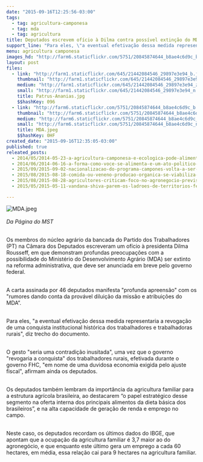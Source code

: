 ```yaml
---
date: "2015-09-16T12:25:56-03:00"
tags:
  - tag: agricultura-camponesa
  - tag: mda
  - tag: agricultura
title: Deputados escrevem ofício à Dilma contra possível extinção do MDA
support_line: "Para eles, \"a eventual efetivação dessa medida representaria a revogação de uma conquista institucional histórica dos trabalhadores e trabalhadoras rurais\"."
menu: agricultura camponesa
images_hd: "http://farm6.staticflickr.com/5751/20845874644_b8ae4c6d9c_b.jpg"
layout: post
files:
  - link: "http://farm1.staticflickr.com/645/21442084546_29897e3e94_b.jpg"
    thumbnail: "http://farm1.staticflickr.com/645/21442084546_29897e3e94_t.jpg"
    medium: "http://farm1.staticflickr.com/645/21442084546_29897e3e94_z.jpg"
    small: "http://farm1.staticflickr.com/645/21442084546_29897e3e94_n.jpg"
    title: Patrus-Ananias.jpg
    $$hashKey: 096
  - link: "http://farm6.staticflickr.com/5751/20845874644_b8ae4c6d9c_b.jpg"
    thumbnail: "http://farm6.staticflickr.com/5751/20845874644_b8ae4c6d9c_t.jpg"
    medium: "http://farm6.staticflickr.com/5751/20845874644_b8ae4c6d9c_z.jpg"
    small: "http://farm6.staticflickr.com/5751/20845874644_b8ae4c6d9c_n.jpg"
    title: MDA.jpeg
    $$hashKey: 0HF
created_date: "2015-09-16T12:35:05-03:00"
published: true
releated_posts:
  - 2014/05/2014-05-23-a-agricultura-camponesa-e-ecologica-pode-alimentar-o-mundo.md
  - 2014/06/2014-06-16-a-forma-como-voce-se-alimenta-e-um-ato-politico-afirma-pesquisadora.md
  - 2015/09/2015-09-02-nacionalizacao-do-programa-campones-volta-a-ser-discutida-com-o-mda.md
  - 2015/08/2015-08-18-comida-ou-veneno-producao-organica-se-viabiliza-como-garantia-de-seguranca-alimentar.md
  - 2015/08/2015-08-28-agricultores-criticam-foco-no-agronegocio-previsto-no-programa-classe-media-no-campo.md
  - 2015/05/2015-05-11-vandana-shiva-parem-os-ladroes-de-territorios-ferteis.md

---
```

<p><img alt="MDA.jpeg" src="http://farm6.staticflickr.com/5751/20845874644_b8ae4c6d9c_b.jpg" /><br />
<br />
<em>Da P&aacute;gina do MST</em></p>

<p><br />
Os membros do n&uacute;cleo agr&aacute;rio da bancada do Partido dos Trabalhadores (PT) na C&acirc;mara dos Deputados escreveram um of&iacute;cio &agrave; presidenta Dilma Rousseff, em que demonstram profundas preocupa&ccedil;&otilde;es com a possibilidade do&nbsp;Minist&eacute;rio do Desenvolvimento Agr&aacute;rio (MDA) ser extinto na reforma administrativa, que deve ser anunciada em breve pelo governo federal.</p>

<p><br />
A carta assinada por 46 deputados manifesta &quot;profunda apreens&atilde;o&quot; com os &quot;rumores dando conta da prov&aacute;vel dilui&ccedil;&atilde;o da miss&atilde;o e atribui&ccedil;&otilde;es do MDA&rdquo;.&nbsp;</p>

<p><br />
Para eles, &quot;a eventual efetiva&ccedil;&atilde;o dessa medida representaria a revoga&ccedil;&atilde;o de uma conquista institucional hist&oacute;rica dos trabalhadores e trabalhadoras rurais&quot;, diz trecho do documento.</p>

<p><br />
O gesto &quot;seria uma contradi&ccedil;&atilde;o inusitada&quot;, uma vez que o governo &quot;revogaria a conquista&quot; dos trabalhadores rurais, efetivada durante o governo FHC, &quot;em nome de uma duvidosa economia exigida pelo ajuste fiscal&quot;, afirmam ainda os deputados.</p>

<p><br />
Os deputados tamb&eacute;m lembram da import&acirc;ncia da agricultura familiar para a estrutura agr&iacute;cola brasileira, ao destacarem &ldquo;o papel estrat&eacute;gico desse segmento na oferta interna dos principais alimentos da dieta b&aacute;sica dos brasileiros&rdquo;, e na alta capacidade de gera&ccedil;&atilde;o de renda e emprego no campo.</p>

<p><br />
Neste caso, os deputados recordam os &uacute;ltimos dados do IBGE, que apontam que a ocupa&ccedil;&atilde;o da agricultura familiar &eacute; 3,7 maior ao do agroneg&oacute;cio, e que enquanto este &uacute;ltimo gera um emprego a cada 60 hectares, em m&eacute;dia, essa rela&ccedil;&atilde;o cai para 9 hectares na agricultura familiar.</p>
